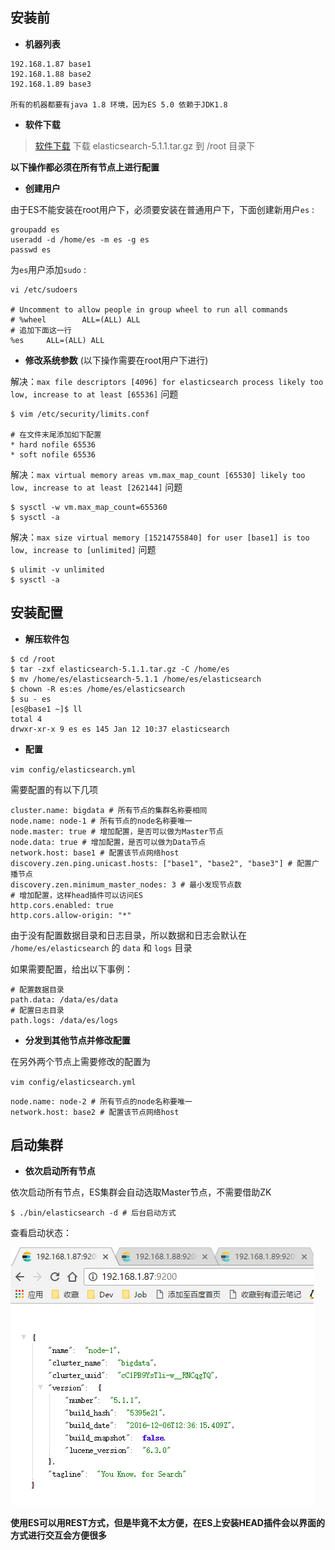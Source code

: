## 安装前

* **机器列表**

```
192.168.1.87 base1
192.168.1.88 base2
192.168.1.89 base3

所有的机器都要有java 1.8 环境，因为ES 5.0 依赖于JDK1.8
```

* **软件下载**

> [软件下载](https://www.elastic.co/downloads/elasticsearch) 下载 elasticsearch-5.1.1.tar.gz 到 /root 目录下

**以下操作都必须在所有节点上进行配置**

* **创建用户**

由于ES不能安装在root用户下，必须要安装在普通用户下，下面创建新用户`es` :
```
groupadd es
useradd -d /home/es -m es -g es
passwd es
```
为`es`用户添加`sudo` :
```
vi /etc/sudoers

# Uncomment to allow people in group wheel to run all commands
# %wheel        ALL=(ALL) ALL
# 追加下面这一行
%es     ALL=(ALL) ALL
```

* **修改系统参数** (以下操作需要在root用户下进行)  

解决：`max file descriptors [4096] for elasticsearch process likely too low, increase to at least [65536]` 问题

```
$ vim /etc/security/limits.conf

# 在文件末尾添加如下配置
* hard nofile 65536
* soft nofile 65536
```

解决：`max virtual memory areas vm.max_map_count [65530] likely too low, increase to at least [262144]` 问题

```
$ sysctl -w vm.max_map_count=655360
$ sysctl -a
```

解决：`max size virtual memory [15214755840] for user [base1] is too low, increase to [unlimited]` 问题
```
$ ulimit -v unlimited
$ sysctl -a
```

## 安装配置

* **解压软件包**

```
$ cd /root
$ tar -zxf elasticsearch-5.1.1.tar.gz -C /home/es
$ mv /home/es/elasticsearch-5.1.1 /home/es/elasticsearch
$ chown -R es:es /home/es/elasticsearch
$ su - es
[es@base1 ~]$ ll
total 4
drwxr-xr-x 9 es es 145 Jan 12 10:37 elasticsearch
```

* **配置**

`vim config/elasticsearch.yml`

需要配置的有以下几项

```
cluster.name: bigdata # 所有节点的集群名称要相同
node.name: node-1 # 所有节点的node名称要唯一
node.master: true # 增加配置，是否可以做为Master节点
node.data: true # 增加配置，是否可以做为Data节点
network.host: base1 # 配置该节点网络host
discovery.zen.ping.unicast.hosts: ["base1", "base2", "base3"] # 配置广播节点
discovery.zen.minimum_master_nodes: 3 # 最小发现节点数
# 增加配置，这样head插件可以访问ES
http.cors.enabled: true
http.cors.allow-origin: "*"
```
由于没有配置数据目录和日志目录，所以数据和日志会默认在 `/home/es/elasticsearch` 的 `data` 和 `logs` 目录

如果需要配置，给出以下事例：

```
# 配置数据目录
path.data: /data/es/data
# 配置日志目录
path.logs: /data/es/logs
```

* **分发到其他节点并修改配置**

在另外两个节点上需要修改的配置为

`vim config/elasticsearch.yml`

```
node.name: node-2 # 所有节点的node名称要唯一
network.host: base2 # 配置该节点网络host
```

## 启动集群

* **依次启动所有节点**

依次启动所有节点，ES集群会自动选取Master节点，不需要借助ZK

```
$ ./bin/elasticsearch -d # 后台启动方式
```

查看启动状态：

![](assets/ES启动.png)


**使用ES可以用REST方式，但是毕竟不太方便，在ES上安装HEAD插件会以界面的方式进行交互会方便很多**
